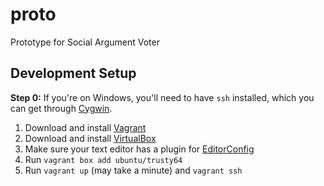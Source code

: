 # proto
Prototype for Social Argument Voter

## Development Setup

**Step 0:** If you're on Windows, you'll need to have `ssh` installed, which you can get through [Cygwin](https://cygwin.com/install.html). 

1. Download and install [Vagrant](https://www.vagrantup.com/downloads.html)
2. Download and install [VirtualBox](https://www.virtualbox.org/wiki/Downloads)
3. Make sure your text editor has a plugin for [EditorConfig](http://editorconfig.org/)
4. Run `vagrant box add ubuntu/trusty64`
5. Run `vagrant up` (may take a minute) and `vagrant ssh`
